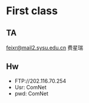 # First class
## TA
feixr@mail2.sysu.edu.cn
费星瑞
## Hw
- FTP://202.116.70.254
- Usr: ComNet
- pwd: ComNet